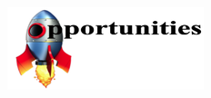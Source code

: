 <p align="center">
<img src="https://github.com/lady-h-world/My_Garden/blob/main/images/cover/opportunities_title.png" width="345" height="145" />
</p>